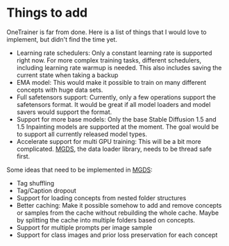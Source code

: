 # Things to add

OneTrainer is far from done. Here is a list of things that I would love to implement, but didn't find the time yet.

- Learning rate schedulers: Only a constant learning rate is supported right now. For more complex training tasks,
  different schedulers, including learning rate warmup is needed. This also includes saving the current state when
  taking a backup
- EMA model: This would make it possible to train on many different concepts with huge data sets.
- Full safetensors support: Currently, only a few operations support the safetensors format. It would be great if all
  model loaders and model savers would support the format.
- Support for more base models: Only the base Stable Diffusion 1.5 and 1.5 Inpainting models are supported at the
  moment. The goal would be to support all currently released model types.
- Accelerate support for multi GPU training: This will be a bit more complicated.
  [MGDS](https://github.com/Nerogar/MGDS), the data loader library, needs to be thread safe first.


Some ideas that need to be implemented in [MGDS](https://github.com/Nerogar/MGDS):

- Tag shuffling
- Tag/Caption dropout
- Support for loading concepts from nested folder structures
- Better caching: Make it possible somehow to add and remove concepts or samples from the cache without rebuilding the
  whole cache. Maybe by splitting the cache into multiple folders based on concepts.
- Support for multiple prompts per image sample
- Support for class images and prior loss preservation for each concept